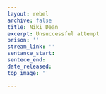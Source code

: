 ```yaml
---
layout: rebel
archive: false
title: Niki Dean
excerpt: Unsuccessful attempt
prison: ''
stream_link: ''
sentance_start: 
sentece_end: 
date_released: 
top_image: ''

---
```

